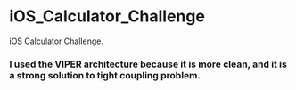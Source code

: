 # iOS_Calculator_Challenge
iOS Calculator Challenge.
### I used the VIPER architecture because it is more clean, and it is a strong solution to tight coupling problem.
